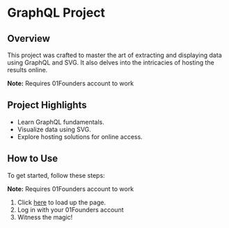 # GraphQL Project

## Overview

This project was crafted to master the art of extracting and displaying data using GraphQL and SVG. It also delves into the intricacies of hosting the results online.

**Note:** Requires 01Founders account to work

## Project Highlights

- Learn GraphQL fundamentals.
- Visualize data using SVG.
- Explore hosting solutions for online access.

## How to Use

To get started, follow these steps:

**Note:** Requires 01Founders account to work
1. Click [here](https://rupertcheetham.github.io/GraphQL/) to load up the page.
2. Log in with your 01Founders account
3. Witness the magic!



